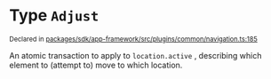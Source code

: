 # Type `Adjust`
<sub>Declared in [packages/sdk/app-framework/src/plugins/common/navigation.ts:185](https://github.com/dxos/dxos/blob/5edae0c63/packages/sdk/app-framework/src/plugins/common/navigation.ts#L185)</sub>


An atomic transaction to apply to  `location.active` , describing which element to (attempt to) move to which location.



